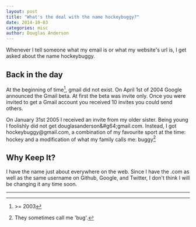 ```yaml
---
layout: post
title: "What's the deal with the name hockeybuggy?"
date: 2014-10-03
categories: misc
author: Douglas Anderson
---
```


Whenever I tell someone what my email is or what my website's url is, I get
asked about the name hockeybuggy. 

## Back in the day

At the beginning of time[^1], gmail did not exist. On April 1st of 2004 Google
announced the Gmail beta. At first the beta was invite only. Once you were
invited to get a Gmail account you received 10 invites you could send others.

On January 31st 2005 I received an invite from my older sister. Being young I
foolishly did not get douglasanderson&#g64;gmail.com. Instead, I got
hockeybuggy&#64;gmail.com, a combination of my favourite sport at the time:
hockey and a modification of what my family calls me: buggy[^2]

## Why Keep It?

I have the name just about everywhere on the web. Since I have the .com  as
well as the same username on Github, Google, and Twitter, I don't think I will be changing it any time soon.

---------

[^1]: &gt;= 2003
[^2]: They sometimes call me 'bug'.

[CREATION_DATE_METHOD]: http://www.labnol.org/internet/google-creation-date/20747/
